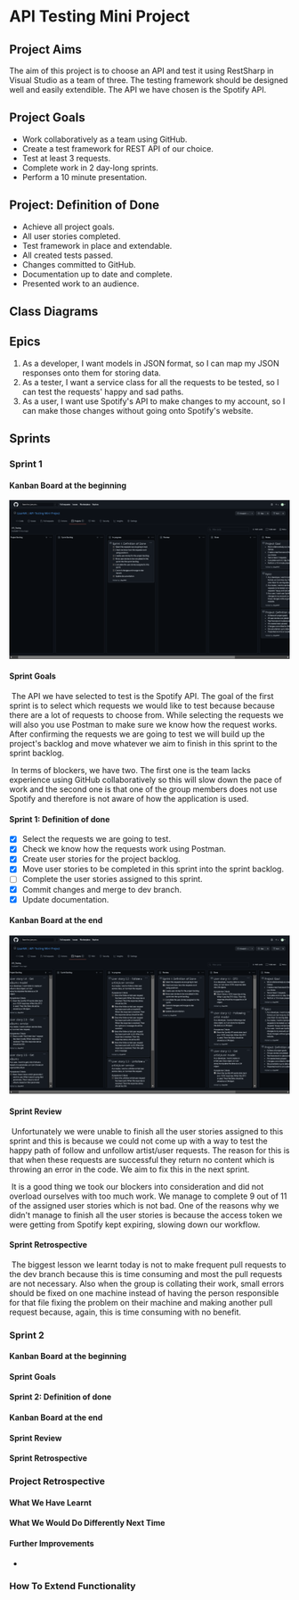 # API Testing Mini Project

## Project Aims

The aim of this project is to choose an API and test it using RestSharp in Visual Studio as a team of three. The testing framework should be designed well and easily extendible. The API we have chosen is the Spotify API. 



## Project Goals

- Work collaboratively as a team using GitHub.
- Create a test framework for REST API of our choice.
- Test at least 3 requests.
- Complete work in 2 day-long sprints.
- Perform a 10 minute presentation.



## Project: Definition of Done

- Achieve all project goals.
- All user stories completed.
- Test framework in place and extendable.
- All created tests passed.
- Changes committed to GitHub.
- Documentation up to date and complete.
- Presented work to an audience.



## Class Diagrams





## Epics

1. As a developer, I want models in JSON format, so I can map my JSON responses onto them for storing data.
2. As a tester, I want a service class for all the requests to be tested, so I can test the requests' happy and sad paths.
3. As a user, I want use Spotify's API to make changes to my account, so I can make those changes without going onto Spotify's website.



## Sprints

### Sprint 1

#### Kanban Board at the beginning

![BeforeSprint1](Images/BeforeSprint1.png)

#### Sprint Goals

​	The API we have selected to test is the Spotify API. The goal of the first sprint is to select which requests we would like to test because because there are a lot of requests to choose from. While selecting the requests we will also you use Postman to make sure we know how the request works. After confirming the requests we are going to test we will build up the project's backlog and move whatever we aim to finish in this sprint to the sprint backlog.

​	In terms of blockers, we have two. The first one is the team lacks experience using GitHub collaboratively so this will slow down the pace of work and the second one is that one of the group members does not use Spotify and therefore is not aware of how the application is used.

#### Sprint 1: Definition of done

- [x] Select the requests we are going to test.
- [x] Check we know how the requests work using Postman.
- [x] Create user stories for the project backlog.
- [x] Move user stories to be completed in this sprint into the sprint backlog.
- [ ] Complete the user stories assigned to this sprint.
- [x] Commit changes and merge to dev branch.
- [x] Update documentation.

#### Kanban Board at the end

![AfterSprint1](Images/AfterSprint1.png)

#### Sprint Review

​	Unfortunately we were unable to finish all the user stories assigned to this sprint and this is because we could not come up with a way to test the happy path of follow and unfollow artist/user requests. The reason for this is that when these requests are successful they return no content which is throwing an error in the code. We aim to fix this in the next sprint.

​	It is a good thing we took our blockers into consideration and did not overload ourselves with too much work. We manage to complete 9 out of 11 of the assigned user stories which is not bad. One of the reasons why we didn't manage to finish all the user stories is because the access token we were getting from Spotify kept expiring, slowing down our workflow.

#### Sprint Retrospective

​	The biggest lesson we learnt today is not to make frequent pull requests to the dev branch because this is time consuming and most the pull requests are not necessary. Also when the group is collating their work, small errors should be fixed on one machine instead of having the person responsible for that file fixing the problem on their machine and making another pull request because, again, this is time consuming with no benefit.

### Sprint 2

#### Kanban Board at the beginning



#### Sprint Goals



#### Sprint 2: Definition of done



#### Kanban Board at the end



#### Sprint Review



#### Sprint Retrospective



### Project Retrospective

#### What We Have Learnt



#### What We Would Do Differently Next Time



#### Further Improvements

- 



### How To Extend Functionality

